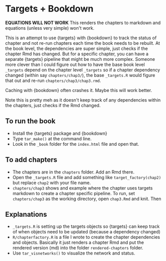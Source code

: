 # Targets + Bookdown

**EQUATIONS WILL NOT WORK** This renders the chapters to markdown and equations (unless very simple) won't work.

This is an attempt to use {targets} with {bookdown} to track the status of chapter and not re-run chapters each time the book needs to be rebuilt. At the book level, the dependencies are super simple, just checks if the chapter Rmd has changed. But for a specific chapter, you can have a separate {targets} pipeline that might be much more complex. Someone more clever than I could figure out how to have the base book level `_targets` depend on the chapter level `_targets` so if a chapter dependency changed (within say `chapters/chap3/`), the base `_targets.R` would figure that out and re-run `chapters/chap3/chap3.rmd`.

Caching with {bookdown} often crashes it. Maybe this will work better.

Note this is pretty meh as it doesn't keep track of any dependencies within the chapters, just checks if the Rmd changed.


## To run the book

* Install the {targets} package and {bookdown}
* Type `tar_make()` at the command line.
* Look in the `_book` folder for the `index.html` file and open that.

## To add chapters

* The chapters are in the `chapters` folder. Add an Rmd there.
* Open the `_targets.R` file and add something like `target_factory(chap2)` but replace `chap2` with your file name.
* `chapters/chap3` shows and example where the chapter uses targets markdown to create a chapter specific pipeline. To run, set `chapters/chap3` as the working directory, open `chap3.Rmd` and knit. Then 

## Explanations

* `_targets.R` is setting up the targets objects so {targets} can keep track of when objects need to be updated (because a dependency changed)
* `R/chapterfactory.R` is a file I wrote to create the chapter dependencies and objects. Basically it just renders a chapter Rmd and put the rendered version (md) into the folder `rendered-chapters` folder.
* Use `tar_visnetworks()` to visualize the network and status.


